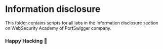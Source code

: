 # Information disclosure
This folder contains scripts for all labs in the Information disclosure section on WebSecurity Academy of PortSwigger company.

### Happy Hacking 👾

